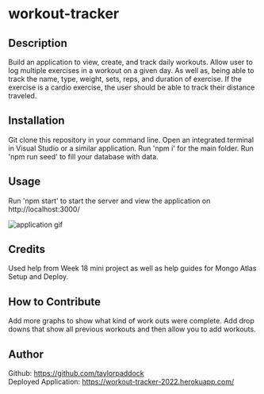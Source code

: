 # workout-tracker

## Description

Build an application to view, create, and track daily workouts. Allow user to log multiple exercises in a workout on a given day. As well as, being able to track the name, type, weight, sets, reps, and duration of exercise. If the exercise is a cardio exercise, the user should be able to track their distance traveled.

## Installation

Git clone this repository in your command line. Open an integrated terminal in Visual Studio or a similar application. Run 'npm i' for the main folder. Run 'npm run seed' to fill your database with data.

## Usage

Run 'npm start' to start the server and view the application on http://localhost:3000/ 
<br>

![application gif](./public/images/workout-tracker.gif)

## Credits

Used help from Week 18 mini project as well as help guides for Mongo Atlas Setup and Deploy.

## How to Contribute

Add more graphs to show what kind of work outs were complete. Add drop downs that show all previous workouts and then allow you to add workouts.

## Author

Github: https://github.com/taylorpaddock
<br>
Deployed Application: https://workout-tracker-2022.herokuapp.com/
